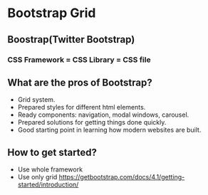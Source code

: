 # Bootstrap Grid

## Boostrap(Twitter Bootstrap)

### CSS Framework = CSS Library = CSS file


## What are the pros of Bootstrap?
* Grid system.
* Prepared styles for different html elements.
* Ready components: navigation, modal windows, carousel.
* Prepared solutions for getting things done quickly.
* Good starting point in learning how modern websites are built.

## How to get started?

* Use whole framework
* Use only grid
https://getbootstrap.com/docs/4.1/getting-started/introduction/

